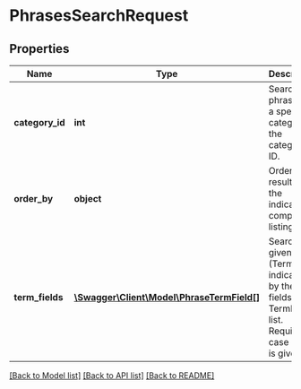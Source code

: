 # PhrasesSearchRequest

## Properties
Name | Type | Description | Notes
------------ | ------------- | ------------- | -------------
**category_id** | **int** | Search for phrases in a specific category by the category ID. | [optional] 
**order_by** | **object** | Order the results by the indicated company listing field. | [optional] 
**term_fields** | [**\Swagger\Client\Model\PhraseTermField[]**](PhraseTermField.md) | Search for given text (Term) indicated by the fields in the TermFields list. Required in case &#39;Term&#39; is given. | [optional] 

[[Back to Model list]](../README.md#documentation-for-models) [[Back to API list]](../README.md#documentation-for-api-endpoints) [[Back to README]](../README.md)


